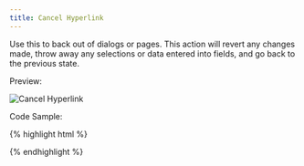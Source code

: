 ```yaml
---
title: Cancel Hyperlink
---
```


Use this to back out of dialogs or pages. This action will revert any changes made, throw away any selections or data entered into fields, and go back to the previous state.

Preview:

![Cancel Hyperlink]({{site.baseurl}}/assets/img/elements/cancel.png)

Code Sample:

{% highlight html %}
<!-- No Code Sample Yet -->
{% endhighlight %}
